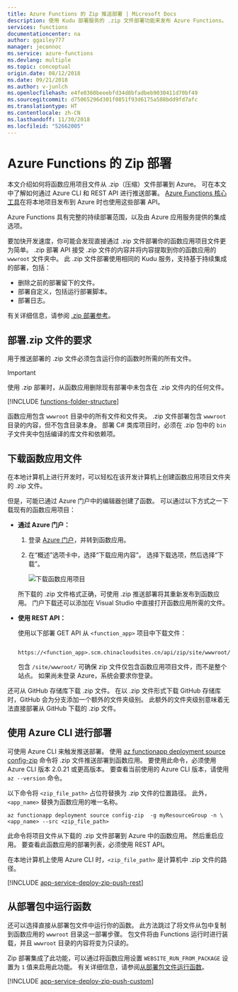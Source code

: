 ```yaml
---
title: Azure Functions 的 Zip 推送部署 | Microsoft Docs
description: 使用 Kudu 部署服务的 .zip 文件部署功能来发布 Azure Functions。
services: functions
documentationcenter: na
author: ggailey777
manager: jeconnoc
ms.service: azure-functions
ms.devlang: multiple
ms.topic: conceptual
origin.date: 08/12/2018
ms.date: 09/21/2018
ms.author: v-junlch
ms.openlocfilehash: e4fe0360beeebfd34d8bfadbeb9030411d70bf49
ms.sourcegitcommit: d75065296d301f0851f93d6175a508bdd9fd7afc
ms.translationtype: HT
ms.contentlocale: zh-CN
ms.lasthandoff: 11/30/2018
ms.locfileid: "52662005"
---
```

# <a name="zip-deployment-for-azure-functions"></a>Azure Functions 的 Zip 部署

本文介绍如何将函数应用项目文件从 .zip（压缩）文件部署到 Azure。 可在本文中了解如何通过 Azure CLI 和 REST API 进行推送部署。 [Azure Functions 核心工具](functions-run-local.md)在将本地项目发布到 Azure 时也使用这些部署 API。

Azure Functions 具有完整的持续部署范围，以及由 Azure 应用服务提供的集成选项。 

要加快开发速度，你可能会发现直接通过 .zip 文件部署你的函数应用项目文件更为简单。 .zip 部署 API 接受 .zip 文件的内容并将内容提取到你的函数应用的 `wwwroot` 文件夹中。 此 .zip 文件部署使用相同的 Kudu 服务，支持基于持续集成的部署，包括：

+ 删除之前的部署留下的文件。
+ 部署自定义，包括运行部署脚本。
+ 部署日志。

有关详细信息，请参阅 [.zip 部署参考](https://github.com/projectkudu/kudu/wiki/Deploying-from-a-zip-file)。

## <a name="deployment-zip-file-requirements"></a>部署.zip 文件的要求

用于推送部署的 .zip 文件必须包含运行你的函数时所需的所有文件。

>[!IMPORTANT]
> 使用 .zip 部署时，从函数应用删除现有部署中未包含在 .zip 文件内的任何文件。  

[!INCLUDE [functions-folder-structure](../../includes/functions-folder-structure.md)]

函数应用包含 `wwwroot` 目录中的所有文件和文件夹。 .zip 文件部署包含 `wwwroot` 目录的内容，但不包含目录本身。 部署 C# 类库项目时，必须在 .zip 包中的 `bin` 子文件夹中包括编译的库文件和依赖项。

## <a name="download-your-function-app-files"></a>下载函数应用文件

在本地计算机上进行开发时，可以轻松在该开发计算机上创建函数应用项目文件夹的 .zip 文件。

但是，可能已通过 Azure 门户中的编辑器创建了函数。 可以通过以下方式之一下载现有的函数应用项目：

+ **通过 Azure 门户：**

    1. 登录 [Azure 门户](https://portal.azure.cn)，并转到函数应用。

    2. 在“概述”选项卡中，选择“下载应用内容”。 选择下载选项，然后选择“下载”。

        ![下载函数应用项目](./media/deployment-zip-push/download-project.png)

    所下载的 .zip 文件格式正确，可使用 .zip 推送部署将其重新发布到函数应用。 门户下载还可以添加在 Visual Studio 中直接打开函数应用所需的文件。

+ **使用 REST API：**

    使用以下部署 GET API 从 `<function_app>` 项目中下载文件： 

        https://<function_app>.scm.chinacloudsites.cn/api/zip/site/wwwroot/

    包含 `/site/wwwroot/` 可确保 zip 文件仅包含函数应用项目文件，而不是整个站点。 如果尚未登录 Azure，系统会要求你登录。  

还可从 GitHub 存储库下载 .zip 文件。 在以 .zip 文件形式下载 GitHub 存储库时，GitHub 会为分支添加一个额外的文件夹级别。 此额外的文件夹级别意味着无法直接部署从 GitHub 下载的 .zip 文件。

## <a name="cli"></a>使用 Azure CLI 进行部署

可使用 Azure CLI 来触发推送部署。 使用 [az functionapp deployment source config-zip](/cli/functionapp/deployment/source#az-functionapp-deployment-source-config-zip) 命令将 .zip 文件推送部署到函数应用。 要使用此命令，必须使用 Azure CLI 版本 2.0.21 或更高版本。 要查看当前使用的 Azure CLI 版本，请使用 `az --version` 命令。

以下命令将 `<zip_file_path>` 占位符替换为 .zip 文件的位置路径。 此外，`<app_name>` 替换为函数应用的唯一名称。 

```azurecli
az functionapp deployment source config-zip  -g myResourceGroup -n \
<app_name> --src <zip_file_path>
```

此命令将项目文件从下载的 .zip 文件部署到 Azure 中的函数应用。 然后重启应用。 要查看此函数应用的部署列表，必须使用 REST API。

在本地计算机上使用 Azure CLI 时，`<zip_file_path>` 是计算机中 .zip 文件的路径。 

[!INCLUDE [app-service-deploy-zip-push-rest](../../includes/app-service-deploy-zip-push-rest.md)]

## <a name="run-functions-from-the-deployment-package"></a>从部署包中运行函数

还可以选择直接从部署包文件中运行你的函数。 此方法跳过了将文件从包中复制到函数应用的 `wwwroot` 目录这一部署步骤。 包文件将由 Functions 运行时进行装载，并且 `wwwroot` 目录的内容将变为只读的。  

Zip 部署集成了此功能，可以通过将函数应用设置 `WEBSITE_RUN_FROM_PACKAGE` 设置为 `1` 值来启用此功能。 有关详细信息，请参阅[从部署包文件运行函数](run-functions-from-deployment-package.md)。

[!INCLUDE [app-service-deploy-zip-push-custom](../../includes/app-service-deploy-zip-push-custom.md)]



[.zip push deployment reference topic]: https://github.com/projectkudu/kudu/wiki/Deploying-from-a-zip-file

<!-- Update_Description: wording update -->